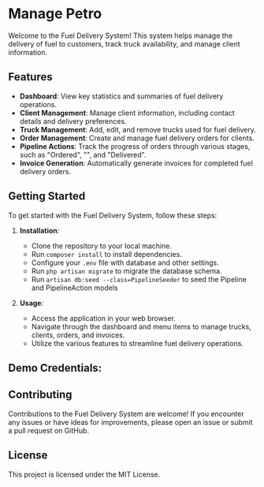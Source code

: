 Manage Petro
====================

Welcome to the Fuel Delivery System! This system helps manage the delivery of fuel to customers, track truck availability, and manage client information.

Features
--------

*   **Dashboard**: View key statistics and summaries of fuel delivery operations.
*   **Client Management**: Manage client information, including contact details and delivery preferences.
*   **Truck Management**: Add, edit, and remove trucks used for fuel delivery.
*   **Order Management**: Create and manage fuel delivery orders for clients.
*   **Pipeline Actions**: Track the progress of orders through various stages, such as "Ordered", "", and "Delivered".
*   **Invoice Generation**: Automatically generate invoices for completed fuel delivery orders.

Getting Started
---------------

To get started with the Fuel Delivery System, follow these steps:

1.  **Installation**:
    
    *   Clone the repository to your local machine.
    *   Run `composer install` to install dependencies.
    *   Configure your `.env` file with database and other settings.
    *   Run `php artisan migrate` to migrate the database schema.
    *   Run `artisan db:seed --class=PipelineSeeder` to seed the Pipeline and PipelineAction models
2.  **Usage**:
    
    *   Access the application in your web browser.
    *   Navigate through the dashboard and menu items to manage trucks, clients, orders, and invoices.
    *   Utilize the various features to streamline fuel delivery operations.

Demo Credentials:
------------


Contributing
------------

Contributions to the Fuel Delivery System are welcome! If you encounter any issues or have ideas for improvements, please open an issue or submit a pull request on GitHub.

License
-------

This project is licensed under the MIT License.